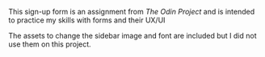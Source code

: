 This sign-up form is an assignment from _The Odin Project_ and is intended to practice my skills with forms and their UX/UI

The assets to change the sidebar image and font are included but I did not use them on this project.
